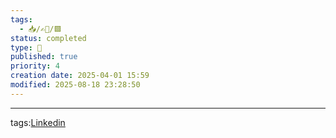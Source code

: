 ```yaml
---
tags:
  - 📥️/✍🏻/🟩
status: completed
type: 💼
published: true
priority: 4
creation date: 2025-04-01 15:59
modified: 2025-08-18 23:28:50
---
```




---
tags:[Linkedin](linkedin)